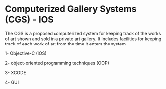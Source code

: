 # Computerized Gallery Systems (CGS) - IOS
The CGS is a proposed computerized system for keeping track of the works of art shown and sold in a private art gallery. It includes facilities for keeping track of each work of art from the time it enters the system

1- Objective-C (IOS)

2- object-oriented programming techniques (OOP)

3- XCODE

4- GUI
